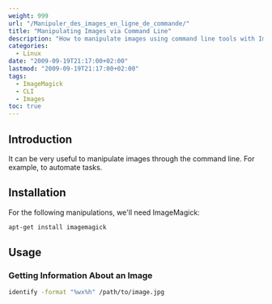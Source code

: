 ```yaml
---
weight: 999
url: "/Manipuler_des_images_en_ligne_de_commande/"
title: "Manipulating Images via Command Line"
description: "How to manipulate images using command line tools with ImageMagick"
categories: 
  - Linux
date: "2009-09-19T21:17:00+02:00"
lastmod: "2009-09-19T21:17:00+02:00"
tags:
  - ImageMagick
  - CLI
  - Images
toc: true
---
```


## Introduction

It can be very useful to manipulate images through the command line. For example, to automate tasks.

## Installation

For the following manipulations, we'll need ImageMagick:

```bash
apt-get install imagemagick
```

## Usage

### Getting Information About an Image

```bash
identify -format "%wx%h" /path/to/image.jpg
```
